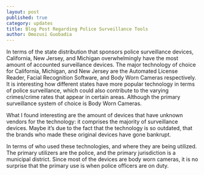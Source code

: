 ```yaml
---
layout: post
published: true
category: updates
title: Blog Post Regarding Police Surveillance Tools
author: Omozusi Guobadia
---
```

In terms of the state distribution that sponsors police surveillance devices, California, New Jersey, and Michigan overwhelmingly have the most amount of accounted surveillance devices. The major technology of choice for California, Michigan, and New Jersey are the Automated License Reader, Facial Recognition Software, and Body Worn Cameras respectively. It is interesting how different states have more popular technology in terms of police surveillance, which could also contribute to the varying crimes/crime rates that appear in certain areas. Although the primary surveillance system of choice is Body Worn Cameras. 

What I found interesting are the amount of devices that have unknown vendors for the technology: it comprises the majority of surveillance devices. Maybe it’s due to the fact that the technology is so outdated, that the brands who made these original devices have gone bankrupt. 

In terms of who used these technologies, and where they are being utilized. The primary utilizers are the police, and the primary jurisdiction is a municipal district. Since most of the devices are body worn cameras, it is no surprise that the primary use is when police officers are on duty.  
